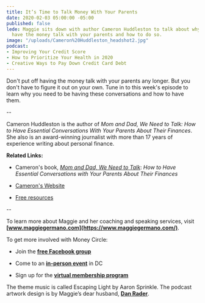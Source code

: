 ```yaml
---
title: It’s Time to Talk Money With Your Parents
date: 2020-02-03 05:00:00 -05:00
published: false
lede: Maggie sits down with author Cameron Huddleston to talk about why you need to
  have the money talk with your parents and how to do so.
image: "/uploads/Cameron%20Huddleston_headshot2.jpg"
podcast:
- Improving Your Credit Score
- How to Prioritize Your Health in 2020
- Creative Ways to Pay Down Credit Card Debt
---
```


Don't put off having the money talk with your parents any longer. But you don't have to figure it out on your own. Tune in to this week's episode to learn why you need to be having these conversations and how to have them.

--

Cameron Huddleston is the author of *Mom and Dad, We Need to Talk: How to Have Essential Conversations With Your Parents About Their Finances*. She also is an award-winning journalist with more than 17 years of experience writing about personal finance.

**Related Links:**

* Cameron's book, *[Mom and Dad, We Need to Talk](https://www.amazon.com/Mom-Dad-Need-Talk-Conversations/dp/111953836X)*: *How to Have Essential Conversations with Your Parents About Their Finances*

* [Cameron's Website](https://cameronhuddleston.com/)

* [Free resources](https://cameronhuddleston.com/resources/)

--

To learn more about Maggie and her coaching and speaking services, visit **[www.maggiegermano.com](https://www.maggiegermano.com/)**.

To get more involved with Money Circle:

* Join the **[free Facebook group](https://www.facebook.com/groups/MoneyCircleGroup)**

* Come to an **[in-person event](https://www.maggiegermano.com/moneycircle/)** in DC

* Sign up for the **[virtual membership program](https://maggiegermano.podia.com/inner-circle)**

The theme music is called Escaping Light by Aaron Sprinkle. The podcast artwork design is by Maggie’s dear husband, **[Dan Rader](https://danrdesign.com/)**.